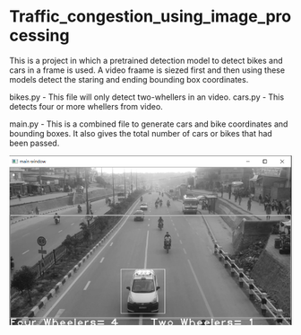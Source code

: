 # Traffic_congestion_using_image_processing

This is a project in which a pretrained detection model to detect bikes and cars in a frame is used. A video fraame is siezed first and then using these models detect the staring and ending bounding box coordinates.

bikes.py - This file will only detect two-whellers in an video.
cars.py - This detects four or more whellers from video.

main.py - This is a combined file to generate cars and bike coordinates and bounding boxes. It also gives the total number of cars or bikes that had been passed.


![cars and bikes](https://github.com/ARPITJAIN0999/Traffic_congestion_using_image_processing/blob/main/combinedpassing.PNG)
